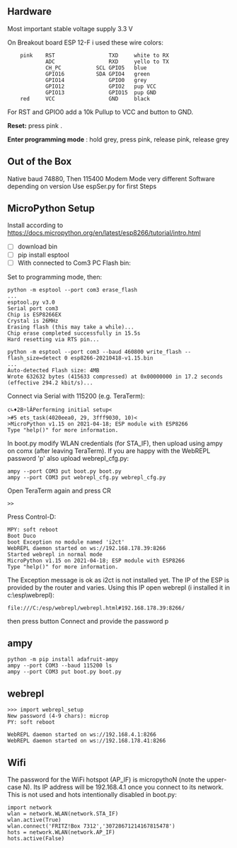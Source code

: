 ﻿## Hardware

Most important  stable voltage supply 3.3 V

On Breakout board  ESP 12-F i used these wire colors:

		pink	RST					TXD		white to RX
				ADC					RXD		yello to TX
				CH_PC			SCL	GPIO5 	blue
				GPIO16			SDA	GPIO4	green 
				GPIO14				GPIO0	grey
				GPIO12				GPIO2	pup VCC
				GPIO13				GPIO15	pup GND
		red		VCC					GND		black


For RST and GPIO0 add a 10k Pullup to VCC and button to GND.

**Reset:**  press pink .

**Enter programming mode** : hold grey, press pink,  release pink,  release grey


## Out of the Box
Native baud 74880,  Then 115400
Modem Mode very different Software depending on version
Use espSer.py for first Steps


## MicroPython Setup

Install according to https://docs.micropython.org/en/latest/esp8266/tutorial/intro.html

 - [ ] download bin
 - [ ] pip install esptool
 - [ ] With   connected to Com3 PC Flash bin:

Set to programming mode, then:
        
    python -m esptool --port com3 erase_flash
    ...
    esptool.py v3.0
    Serial port com3
    Chip is ESP8266EX
    Crystal is 26MHz
    Erasing flash (this may take a while)...
    Chip erase completed successfully in 15.5s
    Hard resetting via RTS pin...

    python -m esptool --port com3 --baud 460800 write_flash --flash_size=detect 0 esp8266-20210418-v1.15.bin
    ...
    Auto-detected Flash size: 4MB
    Wrote 632632 bytes (415633 compressed) at 0x00000000 in 17.2 seconds (effective 294.2 kbit/s)...
      

Connect via Serial with 115200 (e.g. TeraTerm):

    c∟♦2B☼lÂPerforming initial setup<
    >#5 ets_task(4020eea0, 29, 3fff9030, 10)<
    >MicroPython v1.15 on 2021-04-18; ESP module with ESP8266
    Type "help()" for more information.

In boot.py modify WLAN credentials (for STA_IF), then upload  using ampy on comx (after leaving TeraTerm). If you are happy with the WebREPL password 'p' also upload webrepl_cfg.py: 

    ampy --port COM3 put boot.py boot.py
    ampy --port COM3 put webrepl_cfg.py webrepl_cfg.py

Open TeraTerm again and press CR

    >>

Press Control-D:

    MPY: soft reboot
    Boot Duco
    boot Exception no module named 'i2ct'
    WebREPL daemon started on ws://192.168.178.39:8266
    Started webrepl in normal mode
    MicroPython v1.15 on 2021-04-18; ESP module with ESP8266
    Type "help()" for more information.

The Exception message is ok as i2ct is not installed yet. The IP of the ESP is provided by the router and varies.  Using this IP open webrepl (i installed it in c:\esp\webrepl):

    file:///C:/esp/webrepl/webrepl.html#192.168.178.39:8266/

then press button Connect and provide the password p

## ampy

    python -m pip install adafruit-ampy
    ampy --port COM3 --baud 115200 ls
    ampy --port COM3 put boot.py boot.py

 
## webrepl

    >>> import webrepl_setup
    New password (4-9 chars): microp
    PY: soft reboot

    WebREPL daemon started on ws://192.168.4.1:8266 
    WebREPL daemon started on ws://192.168.178.41:8266


## Wifi
The password for the WiFi hotspot (AP_IF) is micropythoN (note the upper-case N).  Its IP address will be 192.168.4.1 once you connect to its network.
This is not used and hots intentionally disabled in boot.py:

    import network
    wlan = network.WLAN(network.STA_IF)
    wlan.active(True)
    wlan.connect('FRITZ!Box 7312','30728671214167815478')
    hots = network.WLAN(network.AP_IF)
    hots.active(False)









